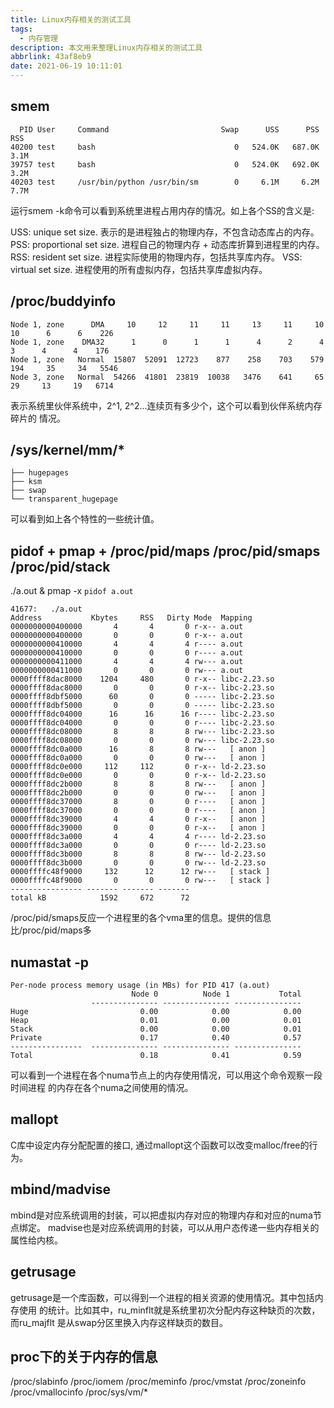 ```yaml
---
title: Linux内存相关的测试工具
tags:
  - 内存管理
description: 本文用来整理Linux内存相关的测试工具
abbrlink: 43af8eb9
date: 2021-06-19 10:11:01
---
```


smem
-------
```
  PID User     Command                         Swap      USS      PSS      RSS 
40200 test     bash                               0   524.0K   687.0K     3.1M 
39757 test     bash                               0   524.0K   692.0K     3.2M 
40203 test     /usr/bin/python /usr/bin/sm        0     6.1M     6.2M     7.7M 
```
运行smem -k命令可以看到系统里进程占用内存的情况。如上各个SS的含义是:

 USS: unique set size. 表示的是进程独占的物理内存，不包含动态库占的内存。
 PSS: proportional set size. 进程自己的物理内存 + 动态库折算到进程里的内存。
 RSS: resident set size. 进程实际使用的物理内存，包括共享库内存。
 VSS: virtual set size. 进程使用的所有虚拟内存，包括共享库虚拟内存。

/proc/buddyinfo
------------------
```
Node 1, zone      DMA     10     12     11     11     13     11     10     10      6      6    226 
Node 1, zone    DMA32      1      0      1      1      4      2      4      3      4      4    176 
Node 1, zone   Normal  15807  52091  12723    877    258    703    579    194     35     34   5546 
Node 3, zone   Normal  54266  41801  23819  10038   3476    641     65     29     13     19   6714 
```
表示系统里伙伴系统中，2^1, 2^2...连续页有多少个，这个可以看到伙伴系统内存碎片的
情况。

/sys/kernel/mm/*
-------------------
```
├── hugepages
├── ksm
├── swap
└── transparent_hugepage
```
可以看到如上各个特性的一些统计值。

pidof + pmap + /proc/pid/maps /proc/pid/smaps /proc/pid/stack
----------------------------------------------------------------
./a.out &
pmap -x `pidof a.out`
```
41677:   ./a.out
Address           Kbytes     RSS   Dirty Mode  Mapping
0000000000400000       4       4       0 r-x-- a.out
0000000000400000       0       0       0 r-x-- a.out
0000000000410000       4       4       4 r---- a.out
0000000000410000       0       0       0 r---- a.out
0000000000411000       4       4       4 rw--- a.out
0000000000411000       0       0       0 rw--- a.out
0000ffff8dac8000    1204     480       0 r-x-- libc-2.23.so
0000ffff8dac8000       0       0       0 r-x-- libc-2.23.so
0000ffff8dbf5000      60       0       0 ----- libc-2.23.so
0000ffff8dbf5000       0       0       0 ----- libc-2.23.so
0000ffff8dc04000      16      16      16 r---- libc-2.23.so
0000ffff8dc04000       0       0       0 r---- libc-2.23.so
0000ffff8dc08000       8       8       8 rw--- libc-2.23.so
0000ffff8dc08000       0       0       0 rw--- libc-2.23.so
0000ffff8dc0a000      16       8       8 rw---   [ anon ]
0000ffff8dc0a000       0       0       0 rw---   [ anon ]
0000ffff8dc0e000     112     112       0 r-x-- ld-2.23.so
0000ffff8dc0e000       0       0       0 r-x-- ld-2.23.so
0000ffff8dc2b000       8       8       8 rw---   [ anon ]
0000ffff8dc2b000       0       0       0 rw---   [ anon ]
0000ffff8dc37000       8       0       0 r----   [ anon ]
0000ffff8dc37000       0       0       0 r----   [ anon ]
0000ffff8dc39000       4       4       0 r-x--   [ anon ]
0000ffff8dc39000       0       0       0 r-x--   [ anon ]
0000ffff8dc3a000       4       4       4 r---- ld-2.23.so
0000ffff8dc3a000       0       0       0 r---- ld-2.23.so
0000ffff8dc3b000       8       8       8 rw--- ld-2.23.so
0000ffff8dc3b000       0       0       0 rw--- ld-2.23.so
0000ffffc48f9000     132      12      12 rw---   [ stack ]
0000ffffc48f9000       0       0       0 rw---   [ stack ]
---------------- ------- ------- ------- 
total kB            1592     672      72
```

/proc/pid/smaps反应一个进程里的各个vma里的信息。提供的信息比/proc/pid/maps多

numastat -p <pid>
--------------------
```
Per-node process memory usage (in MBs) for PID 417 (a.out)
                           Node 0          Node 1           Total
                  --------------- --------------- ---------------
Huge                         0.00            0.00            0.00
Heap                         0.01            0.00            0.01
Stack                        0.00            0.00            0.01
Private                      0.17            0.40            0.57
----------------  --------------- --------------- ---------------
Total                        0.18            0.41            0.59
```
可以看到一个进程在各个numa节点上的内存使用情况，可以用这个命令观察一段时间进程
的内存在各个numa之间使用的情况。

mallopt
----------
C库中设定内存分配配置的接口, 通过mallopt这个函数可以改变malloc/free的行为。

mbind/madvise
----------------
mbind是对应系统调用的封装，可以把虚拟内存对应的物理内存和对应的numa节点绑定。
madvise也是对应系统调用的封装，可以从用户态传递一些内存相关的属性给内核。

getrusage
------------
getrusage是一个库函数，可以得到一个进程的相关资源的使用情况。其中包括内存使用
的统计。比如其中，ru_minflt就是系统里初次分配内存这种缺页的次数，而ru_majflt
是从swap分区里换入内存这样缺页的数目。

proc下的关于内存的信息
-------------------------
/proc/slabinfo
/proc/iomem
/proc/meminfo
/proc/vmstat
/proc/zoneinfo
/proc/vmallocinfo
/proc/sys/vm/*
